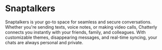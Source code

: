 # Snaptalkers
Snaptalkers is your go-to space for seamless and secure conversations. Whether you're sending texts, voice notes, or making video calls, Chatterly connects you instantly with your friends, family, and colleagues. With customizable themes, disappearing messages, and real-time syncing, your chats are always personal and private.
